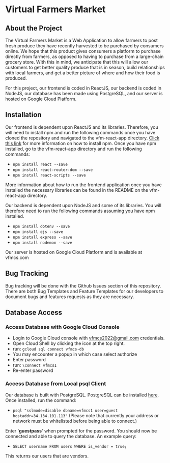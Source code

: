 # Virtual Farmers Market
## About the Project
The Virtual Farmers Market is a Web Application to allow farmers to post fresh produce they have recently harvested to be purchased by consumers online. We hope that this product gives consumers a platform to purchase directly from farmers, as opposed to having to purchase from a large-chain grocery store. With this in mind, we anticipate that this will allow our customers to get better quality produce that is in season, build relationships with local farmers, and get a better picture of where and how their food is produced. 

For this project, our frontend is coded in ReactJS, our backend is coded in NodeJS, our database has been made using PostgreSQL, and our server is hosted on Google Cloud Platform. 

## Installation
Our frontend is dependent upon ReactJS and its libraries. Therefore, you will need to install npm and run the following commands once you have cloned the repository and navigated to the vfm-react-app directory. [Click this link](https://docs.npmjs.com/downloading-and-installing-node-js-and-npm) for more information on how to install npm. Once you have npm installed, go to the vfm-react-app directory and run the following commands:

- `npm install react --save`
- `npm install react-router-dom --save`
- `npm install react-scripts --save`

More information about how to run the frontend application once you have installed the necessary libraries can be found in the README on the vfm-react-app directory.

Our backend is dependent upon NodeJS and some of its libraries. You will therefore need to run the following commands assuming you have npm installed.

- `npm install dotenv --save`
- `npm install ejs --save`
- `npm install express --save`
- `npm install nodemon --save`

Our server is hosted on Google Cloud Platform and is available at vfmcs.com

## Bug Tracking
Bug tracking will be done with the Github Issues section of this repository. There are both Bug Templates and Feature Templates for our developers to document bugs and features requests as they are necessary.

## Database Access
### Access Database with Google Cloud Console
- Login to Google Cloud console with vfmcs2022@gmail.com credentials. 
- Open Cloud Shell by clicking the icon at the top right.
- run: `gcloud sql connect vfmcs-db`
- You may encounter a popup in which case select authorize
- Enter password
- run: `\connect vfmcs1`
- Re-enter password


### Access Database from Local psql Client
Our database is built with PostgreSQL. PostgreSQL can be installed [here](https://www.postgresql.org/download/). Once installed, run the command:
- `psql "sslmode=disable dbname=vfmcs1 user=guest hostaddr=34.134.101.113"`
(Please note that currently your address or network must be whitelisted before being able to connect.)

Enter '**guestpass**' when prompted for the password. You should now be connected and able to query the database.
An example query:

- `SELECT username FROM users WHERE is_vendor = true;`

This returns our users that are vendors.


